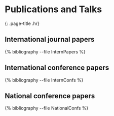 # Publications and Talks
{: .page-title .hr}


## International journal papers

{% bibliography --file InternPapers %}

## International conference papers

{% bibliography --file InternConfs %}

## National conference papers

{% bibliography --file NationalConfs %}
